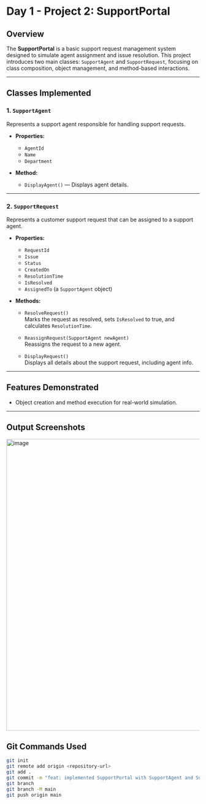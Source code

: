 # Day 1 - Project 2: SupportPortal

## Overview

The **SupportPortal** is a basic support request management system designed to simulate agent assignment and issue resolution. This project introduces two main classes: `SupportAgent` and `SupportRequest`, focusing on class composition, object management, and method-based interactions.

---

## Classes Implemented

### 1. `SupportAgent`

Represents a support agent responsible for handling support requests.

- **Properties:**
  - `AgentId`
  - `Name`
  - `Department`

- **Method:**
  - `DisplayAgent()` — Displays agent details.

---

### 2. `SupportRequest`

Represents a customer support request that can be assigned to a support agent.

- **Properties:**
  - `RequestId`
  - `Issue`
  - `Status`
  - `CreatedOn`
  - `ResolutionTime`
  - `IsResolved`
  - `AssignedTo` (a `SupportAgent` object)

- **Methods:**
  - `ResolveRequest()`  
    Marks the request as resolved, sets `IsResolved` to true, and calculates `ResolutionTime`.
  
  - `ReassignRequest(SupportAgent newAgent)`  
    Reassigns the request to a new agent.
  
  - `DisplayRequest()`  
    Displays all details about the support request, including agent info.

---

## Features Demonstrated

- Object creation and method execution for real-world simulation.

---

## Output Screenshots

<img width="566" height="761" alt="image" src="https://github.com/user-attachments/assets/3f1e891b-3429-4e51-82b4-4d74f01c84c5" />


## Git Commands Used

```bash
git init
git remote add origin <repository-url>
git add .
git commit -m "feat: implemented SupportPortal with SupportAgent and SupportRequest classes"
git branch
git branch -M main
git push origin main
